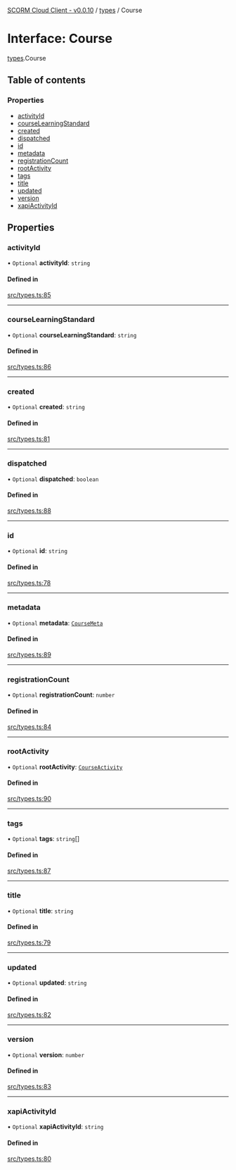 [SCORM Cloud Client - v0.0.10](../README.md) / [types](../modules/types.md) / Course

# Interface: Course

[types](../modules/types.md).Course

## Table of contents

### Properties

- [activityId](types.Course.md#activityid)
- [courseLearningStandard](types.Course.md#courselearningstandard)
- [created](types.Course.md#created)
- [dispatched](types.Course.md#dispatched)
- [id](types.Course.md#id)
- [metadata](types.Course.md#metadata)
- [registrationCount](types.Course.md#registrationcount)
- [rootActivity](types.Course.md#rootactivity)
- [tags](types.Course.md#tags)
- [title](types.Course.md#title)
- [updated](types.Course.md#updated)
- [version](types.Course.md#version)
- [xapiActivityId](types.Course.md#xapiactivityid)

## Properties

### activityId

• `Optional` **activityId**: `string`

#### Defined in

[src/types.ts:85](https://github.com/distributhor/scormcloud-client/blob/e172d5e/src/types.ts#L85)

___

### courseLearningStandard

• `Optional` **courseLearningStandard**: `string`

#### Defined in

[src/types.ts:86](https://github.com/distributhor/scormcloud-client/blob/e172d5e/src/types.ts#L86)

___

### created

• `Optional` **created**: `string`

#### Defined in

[src/types.ts:81](https://github.com/distributhor/scormcloud-client/blob/e172d5e/src/types.ts#L81)

___

### dispatched

• `Optional` **dispatched**: `boolean`

#### Defined in

[src/types.ts:88](https://github.com/distributhor/scormcloud-client/blob/e172d5e/src/types.ts#L88)

___

### id

• `Optional` **id**: `string`

#### Defined in

[src/types.ts:78](https://github.com/distributhor/scormcloud-client/blob/e172d5e/src/types.ts#L78)

___

### metadata

• `Optional` **metadata**: [`CourseMeta`](types.CourseMeta.md)

#### Defined in

[src/types.ts:89](https://github.com/distributhor/scormcloud-client/blob/e172d5e/src/types.ts#L89)

___

### registrationCount

• `Optional` **registrationCount**: `number`

#### Defined in

[src/types.ts:84](https://github.com/distributhor/scormcloud-client/blob/e172d5e/src/types.ts#L84)

___

### rootActivity

• `Optional` **rootActivity**: [`CourseActivity`](types.CourseActivity.md)

#### Defined in

[src/types.ts:90](https://github.com/distributhor/scormcloud-client/blob/e172d5e/src/types.ts#L90)

___

### tags

• `Optional` **tags**: `string`[]

#### Defined in

[src/types.ts:87](https://github.com/distributhor/scormcloud-client/blob/e172d5e/src/types.ts#L87)

___

### title

• `Optional` **title**: `string`

#### Defined in

[src/types.ts:79](https://github.com/distributhor/scormcloud-client/blob/e172d5e/src/types.ts#L79)

___

### updated

• `Optional` **updated**: `string`

#### Defined in

[src/types.ts:82](https://github.com/distributhor/scormcloud-client/blob/e172d5e/src/types.ts#L82)

___

### version

• `Optional` **version**: `number`

#### Defined in

[src/types.ts:83](https://github.com/distributhor/scormcloud-client/blob/e172d5e/src/types.ts#L83)

___

### xapiActivityId

• `Optional` **xapiActivityId**: `string`

#### Defined in

[src/types.ts:80](https://github.com/distributhor/scormcloud-client/blob/e172d5e/src/types.ts#L80)
